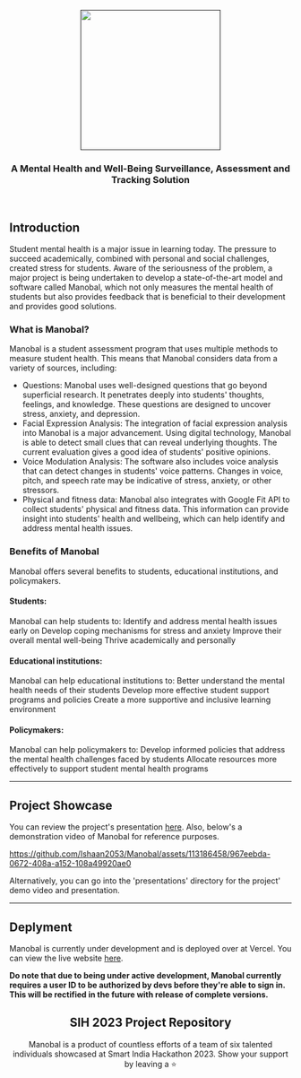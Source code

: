 <p align="center">
  <a href="" target="_blank">
    <img src="https://github.com/BaibhavTiwari/Manobal-SIH/assets/113186458/d2c16a4f-41ef-4683-ab47-28f551add6b2" height="250px" weight="250px">
  </a>

</p>

<h3 align="center">
A Mental Health and Well-Being Surveillance, Assessment and Tracking Solution
</h3>

<br>

## Introduction

Student mental health is a major issue in learning today. The pressure to succeed academically, combined with personal and social challenges, created stress for students. Aware of the seriousness of the problem, a major project is being undertaken to develop a state-of-the-art model and software called Manobal, which not only measures the mental health of students but also provides feedback that is beneficial to their development and provides good solutions.

### What is Manobal?

Manobal is a student assessment program that uses multiple methods to measure student health. This means that Manobal considers data from a variety of sources, including:

- Questions: Manobal uses well-designed questions that go beyond superficial research. It penetrates deeply into students' thoughts, feelings, and knowledge. These questions are designed to uncover stress, anxiety, and depression.
- Facial Expression Analysis: The integration of facial expression analysis into Manobal is a major advancement. Using digital technology, Manobal is able to detect small clues that can reveal underlying thoughts. The current evaluation gives a good idea of ​​students' positive opinions.
- Voice Modulation Analysis: The software also includes voice analysis that can detect changes in students' voice patterns. Changes in voice, pitch, and speech rate may be indicative of stress, anxiety, or other stressors.
- Physical and fitness data: Manobal also integrates with Google Fit API to collect students' physical and fitness data. This information can provide insight into students' health and wellbeing, which can help identify and address mental health issues.

### Benefits of Manobal

Manobal offers several benefits to students, educational institutions, and policymakers.

#### Students: 
Manobal can help students to:
Identify and address mental health issues early on
Develop coping mechanisms for stress and anxiety
Improve their overall mental well-being
Thrive academically and personally

#### Educational institutions: 
Manobal can help educational institutions to:
Better understand the mental health needs of their students
Develop more effective student support programs and policies
Create a more supportive and inclusive learning environment

#### Policymakers: 
Manobal can help policymakers to:
Develop informed policies that address the mental health challenges faced by students
Allocate resources more effectively to support student mental health programs

---

## Project Showcase
You can review the project's presentation [here](https://github.com/Ishaan2053/Manobal/files/12804238/underCTRL.1.pdf). Also, below's a demonstration video of Manobal for reference purposes.
 
https://github.com/Ishaan2053/Manobal/assets/113186458/967eebda-0672-408a-a152-108a49920ae0

Alternatively, you can go into the 'presentations' directory for the project' demo video and presentation.

---

## Deplyment

Manobal is currently under development and is deployed over at Vercel. You can view the live website [here](https://sih-23-peach.vercel.app/).

**Do note that due to being under active development, Manobal currently requires a user ID to be authorized by devs before they're able to sign in. This will be rectified in the future with release of complete versions.**

<h2 align="center"> SIH 2023 Project Repository </h2>

<p align="center">Manobal is a product of countless efforts of a team of six talented individuals showcased at Smart India Hackathon 2023. Show your support by leaving a ⭐</p>
